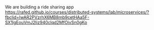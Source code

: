 We are building a ride sharing app
https://rafed.github.io/courses/distributed-systems/lab/microservices/?fbclid=IwAR2PVzrhX6MB8mb9cetHAa5F-SX1lgEouVmJ2Iiz940clqd2MfOivSn0gKo
